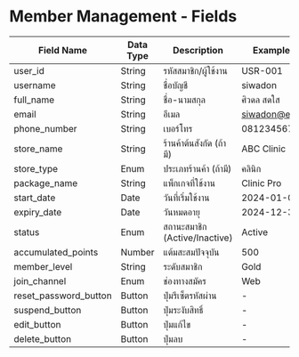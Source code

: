 # Member Management - Fields

| Field Name        | Data Type | Description                            | Example Value      |
|-------------------|-----------|----------------------------------------|--------------------|
| user_id           | String    | รหัสสมาชิก/ผู้ใช้งาน                   | USR-001            |
| username          | String    | ชื่อบัญชี                              | siwadon            |
| full_name         | String    | ชื่อ-นามสกุล                           | ศิวดล สดใส         |
| email             | String    | อีเมล                                   | siwadon@email.com  |
| phone_number      | String    | เบอร์โทร                               | 0812345678         |
| store_name        | String    | ร้านค้าต้นสังกัด (ถ้ามี)               | ABC Clinic         |
| store_type        | Enum      | ประเภทร้านค้า (ถ้ามี)                  | คลินิก             |
| package_name      | String    | แพ็กเกจที่ใช้งาน                       | Clinic Pro         |
| start_date        | Date      | วันที่เริ่มใช้งาน                       | 2024-01-01         |
| expiry_date       | Date      | วันหมดอายุ                              | 2024-12-31         |
| status            | Enum      | สถานะสมาชิก (Active/Inactive)          | Active             |
| accumulated_points| Number    | แต้มสะสมปัจจุบัน                       | 500                |
| member_level      | String    | ระดับสมาชิก                             | Gold               |
| join_channel      | Enum      | ช่องทางสมัคร                            | Web                |
| reset_password_button | Button| ปุ่มรีเซ็ตรหัสผ่าน                     | -                  |
| suspend_button    | Button    | ปุ่มระงับสิทธิ์                         | -                  |
| edit_button       | Button    | ปุ่มแก้ไข                               | -                  |
| delete_button     | Button    | ปุ่มลบ                                  | -                  |
